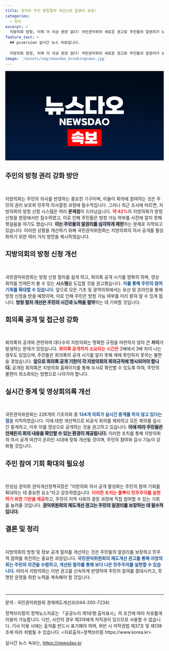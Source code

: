 ```yaml
---
title: 권익위 주민 방청절차 개선으로 알권리 보장!
categories:
  - 정치
excerpt: >
  지방의회 방청, 이제 더 이상 혼란 없다! 국민권익위의 새로운 권고로 주민들의 알권리가 보장되고 방청 절차가 대폭 개선된다. 주민들은 손쉽게 방청 신청하고, 실시간 중계된 회의 영상을 언제든지 확인할 수 있는 기회를 얻게 된다. 더 나은 민주주의를 위해 첫걸음을 뗀 지방의회 소식, 놓치지 마세요!
feature_text: >
  ## pcversion 실시간 뉴스 속보입니다.

  지방의회 방청, 이제 더 이상 혼란 없다! 국민권익위의 새로운 권고로 주민들의 알권리가 보장되고 방청 절차가 대폭 개선된다. 주민들은 손쉽게 방청 신청하고, 실시간 중계된 회의 영상을 언제든지 확인할 수 있는 기회를 얻게 된다. 더 나은 민주주의를 위해 첫걸음을 뗀 지방의회 소식, 놓치지 마세요!
image: '/assets/img/newsdao_breakingnews.jpg'
---
```


<p><img src="/assets/img/newsdao_breakingnews.jpg" alt="pcversion 속보" /></p>

<h2 data-ke-size="size26">주민의 방청 권리 강화 방안</h2>

<p data-ke-size="size16">&nbsp;</p>

<p>지방의회는 주민의 의사를 반영하는 중요한 기구이며, 이들이 회의에 참여하는 것은 주민의 권리 보호와 민주적 의사결정 과정에 필수적입니다. 그러나 최근 조사에 따르면, 지방의회의 방청 신청 시스템은 여러 <strong>문제점</strong>이 드러났습니다. <b><span style="color: #ee2323;">약 42%</span></b>의 지방의회가 방청 신청을 현장에서만 접수하였고, 이로 인해 주민들은 방청 가능 여부를 사전에 알지 못해 헛걸음을 하기도 했습니다. <b><span style="background-color: #21538527;">이는 주민들의 알권리를 심각하게 제한</span></b>하는 문제로 지적되고 있습니다. 이러한 상황을 개선하기 위해 국민권익위원회는 지방의회의 의사 공개를 활성화하기 위한 여러 가지 방안을 제시하였습니다.</p>

<h2 data-ke-size="size26">지방의회의 방청 신청 개선</h2>

<p data-ke-size="size16">&nbsp;</p>

<p>국민권익위원회는 방청 신청 절차를 쉽게 하고, 회의록 공개 시기를 명확히 하며, 영상 회의를 언제든지 볼 수 있는 <strong>시스템</strong>을 도입할 것을 권고했습니다. <b><span style="color: #1a5490;">이를 통해 주민의 참여 기회를 확대할 수 있습니다.</span></b> 앞으로 모든 기초 및 광역의회에서는 유선 및 온라인을 통해 방청 신청을 받을 예정이며, 이로 인해 주민은 방청 가능 여부를 미리 밝혀 알 수 있게 됩니다. <b><span style="background-color: #21538527;">방청 절차 개선은 주민의 시간과 노력을 절약</span></b>하는 데 기여할 것입니다.</p>

<h2 data-ke-size="size26">회의록 공개 및 접근성 강화</h2>

<p data-ke-size="size16">&nbsp;</p>

<p>회의록의 공개와 관련하여 대다수의 지방의회는 명확한 규정을 마련하지 않아 큰 <strong>차이</strong>가 발생하는 문제가 있었습니다. <b><span style="color: #ee2323;">회의록 공개까지 소요되는 시간은</span></b> 2배에서 3배 차이 나는 경우도 있었으며, 주민들은 회의록의 공개 시기를 알지 못해 제때 확인하지 못하는 불편을 겪었습니다. <b><span style="background-color: #21538527;">앞으로 회의록 공개 기한이 각 지방의회의 회의규칙에 명시되어야 합니다.</span></b> 공개된 회의록은 지방의회 홈페이지를 통해 수시로 확인할 수 있도록 하여, 주민의 불편이 최소화되는 방향으로 나아가야 합니다.</p>

<h2 data-ke-size="size26">실시간 중계 및 영상회의록 개선</h2>

<p data-ke-size="size16">&nbsp;</p>

<p>국민권익위원회는 226개의 기초의회 중 <b><span style="color: #1a5490;">134개 의회가 실시간 중계를 하지 않고 있다는 점</span></b>을 지적하였습니다. 이에 대한 개선책으로 비공식 회의를 제외하고 모든 회의를 실시간 중계하고, 이후 이를 영상으로 공개하는 것을 권고하고 있습니다. <b><span style="background-color: #21538527;">이에 따라 주민들은 언제든지 회의 내용을 확인할 수 있는 환경이 제공됩니다.</span></b> 이러한 조치를 통해 지방의회의 의사 공개 여건이 온라인 시대에 맞춰 개선될 것이며, 주민의 참여와 감시 기능이 강화될 것입니다.</p>

<h2 data-ke-size="size26">주민 참여 기회 확대의 필요성</h2>

<p data-ke-size="size16">&nbsp;</p>

<p>민성심 권익위 권익개선정책국장은 “지방의회 의사 공개 활성화는 주민의 참여 기회를 확대하는 데 중요한 요소”라고 강조하였습니다. <b><span style="color: #ee2323;">이러한 조치는 풀뿌리 민주주의를 실현하기 위한 기반을 제공</span></b>하고, 주민이 지역 사회의 결정 과정에 직접 참여할 수 있는 기회를 늘려줄 것입니다. <b><span style="background-color: #21538527;">권익위원회의 제도개선 권고는 주민의 알권리를 보장하는 데 필수적입니다.</span></b> </p>

<h2 data-ke-size="size26">결론 및 정리</h2>

<p data-ke-size="size16">&nbsp;</p>

<p>지방의회의 방청 및 정보 공개 절차를 개선하는 것은 주민들의 알권리를 보장하고 민주적 참여를 촉진하는 중요한 과정입니다. <b><span style="color: #1a5490;">국민권익위원회의 제도개선 권고를 통해 지방의회는 주민의 의견을 수렴하고, 개선된 절차를 통해 보다 나은 민주주의를 실현할 수 있습니다.</span></b> 따라서 지방의회는 이번 권고를 신속하게 반영하여 주민의 참여를 증대시키고, 투명한 운영을 위한 노력을 계속해야 할 것입니다. </p>

<p data-ke-size="size16">&nbsp;</p>

<hr/>

<p data-ke-size="size16">문의 : 국민권익위원회 경제제도개선과(044-200-7234)</p>

<p data-ke-size="size16">정책브리핑의 정책뉴스자료는 「공공누리 제1유형:출처표시」의 조건에 따라 자유롭게 이용이 가능합니다. 다만, 사진의 경우 제3자에게 저작권이 있으므로 사용할 수 없습니다. 기사 이용 시에는 출처를 반드시 표기해야 하며, 위반 시 저작권법 제37조 및 제138조에 따라 처벌될 수 있습니다. <자료출처=정책브리핑 https://www.korea.kr></p>
실시간 뉴스 속보는, <a href="https://newsdao.kr" rel="dofollow">https://newsdao.kr</a>


